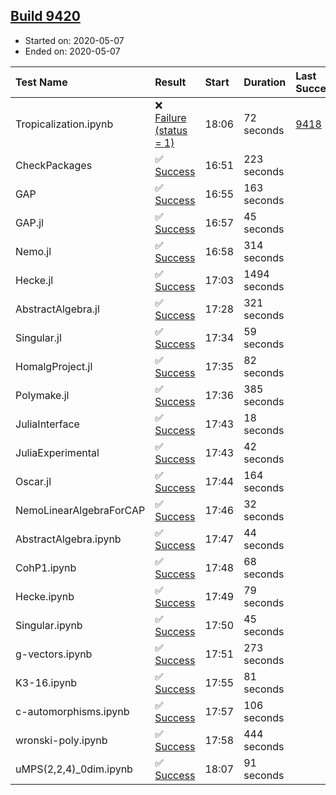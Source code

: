 ## [Build 9420](https://oscarci.mathematik.uni-kl.de/job/oscar/9420/)

* Started on: 2020-05-07
* Ended on: 2020-05-07

| Test Name    | Result | Start | Duration | Last Success | First Failure |
|:-------------|:-------|:------|:---------|:-------------|:--------------|
| Tropicalization.ipynb | ❌ [Failure (status = 1)](https://oscarci.mathematik.uni-kl.de/job/oscar/9420/artifact/logs/build-9420/Tropicalization.ipynb.log) | 18:06 | 72 seconds | [9418](https://oscarci.mathematik.uni-kl.de/job/oscar/9418/) | [9419](https://oscarci.mathematik.uni-kl.de/job/oscar/9419/) |
| CheckPackages | ✅ [Success](https://oscarci.mathematik.uni-kl.de/job/oscar/9420/artifact/logs/build-9420/CheckPackages.log) | 16:51 | 223 seconds |  |  |
| GAP | ✅ [Success](https://oscarci.mathematik.uni-kl.de/job/oscar/9420/artifact/logs/build-9420/GAP.log) | 16:55 | 163 seconds |  |  |
| GAP.jl | ✅ [Success](https://oscarci.mathematik.uni-kl.de/job/oscar/9420/artifact/logs/build-9420/GAP.jl.log) | 16:57 | 45 seconds |  |  |
| Nemo.jl | ✅ [Success](https://oscarci.mathematik.uni-kl.de/job/oscar/9420/artifact/logs/build-9420/Nemo.jl.log) | 16:58 | 314 seconds |  |  |
| Hecke.jl | ✅ [Success](https://oscarci.mathematik.uni-kl.de/job/oscar/9420/artifact/logs/build-9420/Hecke.jl.log) | 17:03 | 1494 seconds |  |  |
| AbstractAlgebra.jl | ✅ [Success](https://oscarci.mathematik.uni-kl.de/job/oscar/9420/artifact/logs/build-9420/AbstractAlgebra.jl.log) | 17:28 | 321 seconds |  |  |
| Singular.jl | ✅ [Success](https://oscarci.mathematik.uni-kl.de/job/oscar/9420/artifact/logs/build-9420/Singular.jl.log) | 17:34 | 59 seconds |  |  |
| HomalgProject.jl | ✅ [Success](https://oscarci.mathematik.uni-kl.de/job/oscar/9420/artifact/logs/build-9420/HomalgProject.jl.log) | 17:35 | 82 seconds |  |  |
| Polymake.jl | ✅ [Success](https://oscarci.mathematik.uni-kl.de/job/oscar/9420/artifact/logs/build-9420/Polymake.jl.log) | 17:36 | 385 seconds |  |  |
| JuliaInterface | ✅ [Success](https://oscarci.mathematik.uni-kl.de/job/oscar/9420/artifact/logs/build-9420/JuliaInterface.log) | 17:43 | 18 seconds |  |  |
| JuliaExperimental | ✅ [Success](https://oscarci.mathematik.uni-kl.de/job/oscar/9420/artifact/logs/build-9420/JuliaExperimental.log) | 17:43 | 42 seconds |  |  |
| Oscar.jl | ✅ [Success](https://oscarci.mathematik.uni-kl.de/job/oscar/9420/artifact/logs/build-9420/Oscar.jl.log) | 17:44 | 164 seconds |  |  |
| NemoLinearAlgebraForCAP | ✅ [Success](https://oscarci.mathematik.uni-kl.de/job/oscar/9420/artifact/logs/build-9420/NemoLinearAlgebraForCAP.log) | 17:46 | 32 seconds |  |  |
| AbstractAlgebra.ipynb | ✅ [Success](https://oscarci.mathematik.uni-kl.de/job/oscar/9420/artifact/logs/build-9420/AbstractAlgebra.ipynb.log) | 17:47 | 44 seconds |  |  |
| CohP1.ipynb | ✅ [Success](https://oscarci.mathematik.uni-kl.de/job/oscar/9420/artifact/logs/build-9420/CohP1.ipynb.log) | 17:48 | 68 seconds |  |  |
| Hecke.ipynb | ✅ [Success](https://oscarci.mathematik.uni-kl.de/job/oscar/9420/artifact/logs/build-9420/Hecke.ipynb.log) | 17:49 | 79 seconds |  |  |
| Singular.ipynb | ✅ [Success](https://oscarci.mathematik.uni-kl.de/job/oscar/9420/artifact/logs/build-9420/Singular.ipynb.log) | 17:50 | 45 seconds |  |  |
| g-vectors.ipynb | ✅ [Success](https://oscarci.mathematik.uni-kl.de/job/oscar/9420/artifact/logs/build-9420/g-vectors.ipynb.log) | 17:51 | 273 seconds |  |  |
| K3-16.ipynb | ✅ [Success](https://oscarci.mathematik.uni-kl.de/job/oscar/9420/artifact/logs/build-9420/K3-16.ipynb.log) | 17:55 | 81 seconds |  |  |
| c-automorphisms.ipynb | ✅ [Success](https://oscarci.mathematik.uni-kl.de/job/oscar/9420/artifact/logs/build-9420/c-automorphisms.ipynb.log) | 17:57 | 106 seconds |  |  |
| wronski-poly.ipynb | ✅ [Success](https://oscarci.mathematik.uni-kl.de/job/oscar/9420/artifact/logs/build-9420/wronski-poly.ipynb.log) | 17:58 | 444 seconds |  |  |
| uMPS(2,2,4)_0dim.ipynb | ✅ [Success](https://oscarci.mathematik.uni-kl.de/job/oscar/9420/artifact/logs/build-9420/uMPS-2-2-4-_0dim.ipynb.log) | 18:07 | 91 seconds |  |  |

